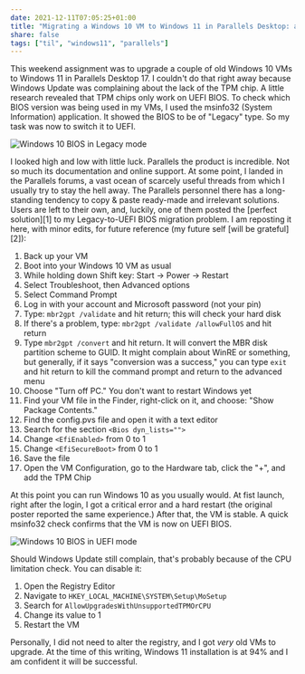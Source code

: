 ```yaml
---
date: 2021-12-11T07:05:25+01:00
title: "Migrating a Windows 10 VM to Windows 11 in Parallels Desktop: a story of TPM chips and BIOS upgrades"
share: false
tags: ["til", "windows11", "parallels"]
---
```

This weekend assignment was to upgrade a couple of old Windows 10 VMs to
Windows 11 in Parallels Desktop 17. I couldn't do that right away because
Windows Update was complaining about the lack of the TPM chip. A little
research revealed that TPM chips only work on UEFI BIOS.  To check which BIOS
version was being used in my VMs, I used the msinfo32 (System Information)
application. It showed the BIOS to be of "Legacy" type. So my task was now to
switch it to UEFI.

![Windows 10 BIOS in Legacy  mode](/images/windows10-bios-legacy-mode.png)

I looked high and low with little luck. Parallels the product is incredible.
Not so much its documentation and online support.  At some point, I landed in
the Parallels forums, a vast ocean of scarcely useful threads from which
I usually try to stay the hell away. The Parallels personnel there has
a long-standing tendency to copy & paste ready-made and irrelevant solutions.
Users are left to their own, and, luckily, one of them posted the [perfect
solution][1] to my Legacy-to-UEFI BIOS migration problem. I am reposting it
here, with minor edits, for future reference (my future self [will be
grateful][2]):

1. Back up your VM
2. Boot into your Windows 10 VM as usual
3. While holding down Shift key: Start -> Power -> Restart
4. Select Troubleshoot, then Advanced options
5. Select Command Prompt
6. Log in with your account and Microsoft password (not your pin)
7. Type: `mbr2gpt /validate` and hit return; this will check your hard disk
8. If there's a problem, type: `mbr2gpt /validate /allowFullOS` and hit return
9. Type `mbr2gpt /convert` and hit return. It will convert the MBR disk partition scheme to GUID. It might complain about WinRE or something, but generally, if it says "conversion was a success," you can type `exit` and hit return to kill the command prompt and return to the advanced menu
10. Choose "Turn off PC." You don't want to restart Windows yet
11. Find your VM file in the Finder, right-click on it, and choose: "Show Package Contents."
12. Find the config.pvs file and open it with a text editor
13. Search for the section `<Bios dyn_lists="">`
14. Change `<EfiEnabled>` from 0 to 1
15. Change `<EfiSecureBoot>` from 0 to 1
16. Save the file
17. Open the VM Configuration, go to the Hardware tab, click the "+", and add the TPM Chip

At this point you can run Windows 10 as you usually would. At fist launch,
right after the login, I got a critical error and a hard restart (the original
poster reported the same experience.) After that, the VM is stable. A quick
msinfo32 check confirms that the VM is now on UEFI BIOS. 

![Windows 10 BIOS in UEFI mode](/images/windows10-bios-uefi-mode.png)

Should Windows Update still complain, that's probably because of the CPU
limitation check. You can disable it:

1. Open the Registry Editor 
2. Navigate to `HKEY_LOCAL_MACHINE\SYSTEM\Setup\MoSetup`
3. Search for `AllowUpgradesWithUnsupportedTPMOrCPU`
4. Change its value to 1
5. Restart the VM

Personally, I did not need to alter the registry, and I got *very* old VMs to
upgrade. At the time of this writing, Windows 11 installation is at 94% and
I am confident it will be successful.

